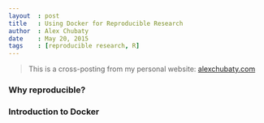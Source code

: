 ```yaml
---
layout  : post
title   : Using Docker for Reproducible Research
author  : Alex Chubaty
date    : May 20, 2015
tags    : [reproducible research, R]
---
```


> This is a cross-posting from my personal website: [alexchubaty.com](http://alexchubaty.com)

### Why reproducible?



### Introduction to Docker

